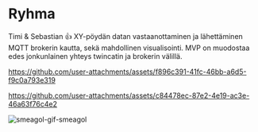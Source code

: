 # Ryhma
Timi & Sebastian 👍
XY-pöydän datan vastaanottaminen ja lähettäminen MQTT brokerin kautta, sekä mahdollinen visualisointi.
MVP on muodostaa edes jonkunlainen yhteys twincatin ja brokerin välillä.

https://github.com/user-attachments/assets/f896c391-41fc-46bb-a6d5-f9c0a793e319




https://github.com/user-attachments/assets/c84478ec-87e2-4e19-ac3e-46a63f76c4e2




![smeagol-gif-smeagol](https://github.com/user-attachments/assets/d4fb957d-0564-4952-9cbc-8bc1649faaca)

